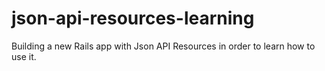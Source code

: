 # json-api-resources-learning
Building a new Rails app with Json API Resources in order to learn how to use it.
